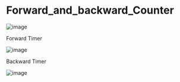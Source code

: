 # Forward_and_backward_Counter

![image](https://github.com/Abinbn/Forward_and_backward_Counter/assets/82628577/89102567-5088-4266-852f-b2d1d20e1884)

Forward Timer

![image](https://github.com/Abinbn/Forward_and_backward_Counter/assets/82628577/99d2a43a-1151-4559-b6e4-3e74244fa626)

Backward Timer 

![image](https://github.com/Abinbn/Forward_and_backward_Counter/assets/82628577/8e78f383-71d2-4df9-a123-d92856475ca2)


